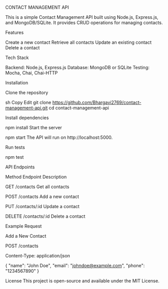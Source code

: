 
CONTACT MANAGEMENT API

This is a simple Contact Management API built using Node.js, Express.js, and MongoDB/SQLite. It provides CRUD operations for managing contacts.

Features

Create a new contact
Retrieve all contacts
Update an existing contact
Delete a contact

Tech Stack

Backend: Node.js, Express.js
Database: MongoDB or SQLite
Testing: Mocha, Chai, Chai-HTTP

Installation

Clone the repository

sh
Copy
Edit
git clone https://github.com/Bhargavi2769/contact-management-api.git
cd contact-management-api

Install dependencies


npm install
Start the server

npm start
The API will run on http://localhost:5000.

Run tests


npm test


API Endpoints

Method	Endpoint	Description

GET	/contacts	Get all contacts

POST	/contacts	Add a new contact

PUT	/contacts/:id	Update a contact

DELETE	/contacts/:id	Delete a contact

Example Request

Add a New Contact



POST /contacts

Content-Type: application/json


{
  "name": "John Doe",
  "email": "johndoe@example.com",
  "phone": "1234567890"
}


License
This project is open-source and available under the MIT License.
